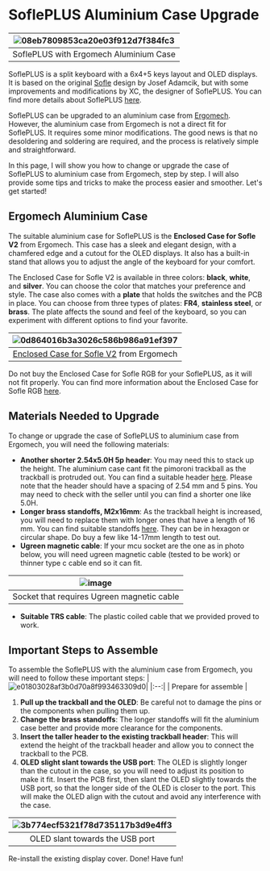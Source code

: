 # SoflePLUS Aluminium Case Upgrade

|![08eb7809853ca20e03f912d7f384fc3](https://github.com/superxc3/xcmkb/assets/79617315/66049693-02b2-45b6-bc86-25648ea05b98)|
|:--:|
| SoflePLUS with Ergomech Aluminium Case|

SoflePLUS is a split keyboard with a 6x4+5 keys layout and OLED displays. It is based on the original [Sofle](https://github.com/josefadamcik/SofleKeyboard) design by Josef Adamcik, but with some improvements and modifications by XC, the designer of SoflePLUS. You can find more details about SoflePLUS [here](https://github.com/superxc3/xcmkb/tree/main/list%20of%20items/list%20of%20keyboards/60percent/sofle/sofleplus).

SoflePLUS can be upgraded to an aluminium case from [Ergomech](https://ergomech.com/). However, the aluminium case from Ergomech is not a direct fit for SoflePLUS. It requires some minor modifications. The good news is that no desoldering and soldering are required, and the process is relatively simple and straightforward.

In this page, I will show you how to change or upgrade the case of SoflePLUS to aluminium case from Ergomech, step by step. I will also provide some tips and tricks to make the process easier and smoother. Let's get started!


## Ergomech Aluminium Case

The suitable aluminium case for SoflePLUS is the **Enclosed Case for Sofle V2** from Ergomech. This case has a sleek and elegant design, with a chamfered edge and a cutout for the OLED displays. It also has a built-in stand that allows you to adjust the angle of the keyboard for your comfort.

The Enclosed Case for Sofle V2 is available in three colors: **black**, **white**, and **silver**. You can choose the color that matches your preference and style. The case also comes with a **plate** that holds the switches and the PCB in place. You can choose from three types of plates: **FR4**, **stainless steel**, or **brass**. The plate affects the sound and feel of the keyboard, so you can experiment with different options to find your favorite.

|![0d864016b3a3026c586b986a91ef397](https://github.com/superxc3/xcmkb/assets/79617315/6b83c428-3c31-4a85-aa19-142a7431c2f1)|
|:--:|
|[Enclosed Case for Sofle V2](https://ergomech.store/shop/enclosed-case-for-sofle-v2-case-only-40#attr=296,246,250) from Ergomech|

Do not buy the Enclosed Case for Sofle RGB for your SoflePLUS, as it will not fit properly. You can find more information about the Enclosed Case for Sofle RGB [here](https://ergomech.store/shop/enclosed-case-for-sofle-rgb-case-only-32#attr=226,224,228).



## Materials Needed to Upgrade
To change or upgrade the case of SoflePLUS to aluminium case from Ergomech, you will need the following materials:

- **Another shorter 2.54x5.0H 5p header**: You may need this to stack up the height. The aluminium case cant fit the pimoroni trackball as the trackball is protruded out. You can find a suitable header [here](https://www.aliexpress.com/item/1005004273173212.html?spm=a2g0o.productlist.main.9.35d73975mSojgR&algo_pvid=2781a940-0438-4d5f-9303-a806772dc872&aem_p4p_detail=202402050348533275289833399850000093139&algo_exp_id=2781a940-0438-4d5f-9303-a806772dc872-4&pdp_npi=4%40dis%21EUR%211.84%211.47%21%21%211.94%211.55%21%40210313e917071337337657121ec321%2112000028590982492%21sea%21DE%210%21AB&curPageLogUid=8OyeegRPgt17&utparam-url=scene%3Asearch%7Cquery_from%3A&search_p4p_id=202402050348533275289833399850000093139_1). Please note that the header should have a spacing of 2.54 mm and 5 pins. You may need to check with the seller until you can find a shorter one like 5.0H.
- **Longer brass standoffs, M2x16mm**: As the trackball height is increased, you will need to replace them with longer ones that have a length of 16 mm. You can find suitable standoffs [here](https://www.aliexpress.com/item/1005003743229034.html?spm=a2g0o.productlist.main.85.320a2e5aQ1W1uv&algo_pvid=625871ea-7a39-4f6d-9d61-0eabb7ecd4bd&algo_exp_id=625871ea-7a39-4f6d-9d61-0eabb7ecd4bd-42&pdp_npi=4%40dis%21EUR%2111.47%215.96%21%21%2112.08%216.28%21%40210324a717071339354228389ed588%2112000027010967402%21sea%21DE%210%21AB&curPageLogUid=RnGXrH7c1J1z&utparam-url=scene%3Asearch%7Cquery_from%3A). They can be in hexagon or circular shape. Do buy a few like 14-17mm length to test out. 
- **Ugreen magnetic cable**: If your mcu socket are the one as in photo below, you will need ugreen magnetic cable (tested to be work) or thinner type c cable end so it can fit.
  
|![image](https://github.com/superxc3/xcmkb/assets/79617315/d51e0f9e-1286-47ee-8823-7a62c7106ace)|
|:--:|
|Socket that requires Ugreen magnetic cable|

- **Suitable TRS cable**: The plastic coiled cable that we provided proved to work.

## Important Steps to Assemble

To assemble the SoflePLUS with the aluminium case from Ergomech, you will need to follow these important steps:
|![e01803028af3b0d70a8f993463309d0](https://github.com/superxc3/xcmkb/assets/79617315/a159eaff-2742-475f-b4c8-b8d25fbe36f6)|
|:--:|
| Prepare for assemble |

1. **Pull up the trackball and the OLED**: Be careful not to damage the pins or the components when pulling them up.
2. **Change the brass standoffs**: The longer standoffs will fit the aluminium case better and provide more clearance for the components.
3. **Insert the taller header to the existing trackball header**: This will extend the height of the trackball header and allow you to connect the trackball to the PCB.
4. **OLED slight slant towards the USB port**: The OLED is slightly longer than the cutout in the case, so you will need to adjust its position to make it fit. Insert the PCB first, then slant the OLED slightly towards the USB port, so that the longer side of the OLED is closer to the port. This will make the OLED align with the cutout and avoid any interference with the case.
   
|![3b774ecf5321f78d735117b3d9e4ff3](https://github.com/superxc3/xcmkb/assets/79617315/27e21f8e-4c21-476c-9ece-56d77b77e8f6)|
|:--:|
| OLED slant towards the USB port |

Re-install the existing display cover. Done! Have fun!
